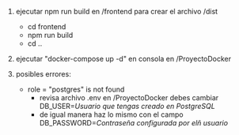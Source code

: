 1. ejecutar npm run build en /frontend para crear el archivo /dist
   - cd frontend
   - npm run build
   - cd ..

2. ejecutar "docker-compose up -d" en consola en /ProyectoDocker

3. posibles errores: 
   - role = "postgres" is not found
     - revisa archivo .env en /ProyectoDocker debes cambiar DB_USER=*Usuario que tengas creado en PostgreSQL*
     - de igual manera haz lo mismo con el campo DB_PASSWORD=*Contraseña configurada por elñ usuario* 